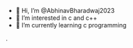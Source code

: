 - 👋 Hi, I’m @AbhinavBharadwaj2023
- 👀 I’m interested in c and c++
- 🌱 I’m currently learning c programming

.

<!---
AbhinavBharadwaj2023/AbhinavBharadwaj2023 is a ✨ special ✨ repository because its `README.md` (this file) appears on your GitHub profile.
You can click the Preview link to take a look at your changes.
--->
